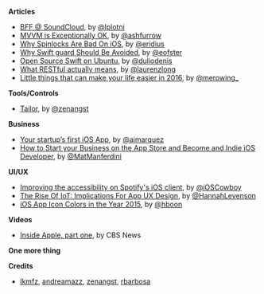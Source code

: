 **Articles**


* [BFF @ SoundCloud](https://www.thoughtworks.com/insights/blog/bff-soundcloud), by [@lplotni](http://twitter.com/lplotni)
* [MVVM is Exceptionally OK](https://ashfurrow.com/blog/mvvm-is-exceptionally-ok/), by [@ashfurrow](https://twitter.com/ashfurrow)
* [Why Spinlocks Are Bad On iOS](http://engineering.postmates.com/Spinlocks-Considered-Harmful-On-iOS/), by [@eridius](https://twitter.com/eridius)
* [Why Swift guard Should Be Avoided](https://medium.com/swift-programming/why-swift-guard-should-be-avoided-484cfc2603c5#.14aq431d1), by [@eofster](https://twitter.com/eofster)
* [Open Source Swift on Ubuntu](https://medium.com/@duliodenis/open-source-swift-on-ubuntu-6a01f4a32e4b#.llvd4o1tg), by [@duliodenis](https://twitter.com/duliodenis)
* [What RESTful actually means](https://codewords.recurse.com/issues/five/what-restful-actually-means), by [@laurenzlong](https://twitter.com/laurenzlong)
* [Little things that can make your life easier in 2016](http://merowing.info/2015/12/little-things-that-can-make-your-life-easier-in-2016/), by [@merowing_](https://twitter.com/merowing_)

**Tools/Controls**

* [Tailor](https://github.com/zenangst/Tailor), by [@zenangst](https://twitter.com/zenangst)

**Business**

* [Your startup’s first iOS App](https://medium.com/ninjarobot-apps/your-new-ios-app-ed46aba15154#.b8uqhg9fn), by [@ajmarquez](https://twitter.com/ajmarquez)
* [How to Start your Business on the App Store and Become and Indie iOS Developer](http://matteomanferdini.com/how-to-start-your-business-on-the-app-store-and-become-an-indie-ios-developer/), by [@MatManferdini](https://twitter.com/MatManferdini)


**UI/UX**

* [Improving the accessibility on Spotify's iOS client](https://labs.spotify.com/2015/11/11/improving-the-accessibility-on-our-ios-client/), by [@iOSCowboy](http:s//twitter.com/iOSCowboy)
* [The Rise Of IoT: Implications For App UX Design](https://blog.appsee.com/blog/2015/12/21/the-rise-of-iot-implications-for-app-ux-design/), by [@HannahLevenson](https://twitter.com/HannahLevenson)
* [iOS App Icon Colors in the Year 2015](http://hboon.com/ios-app-icon-colors-in-the-year-2015/), by [@hboon](https://twitter.com/hboon)


**Videos**

* [Inside Apple, part one](http://www.cbsnews.com/videos/inside-apple-part-one/), by CBS News

**One more thing**


**Credits**

* [lkmfz](https://github.com/lkmfz), [andreamazz](https://github.com/andreamazz), [zenangst](https://github.com/zenangst), [rbarbosa](https://github.com/rbarbosa) 
